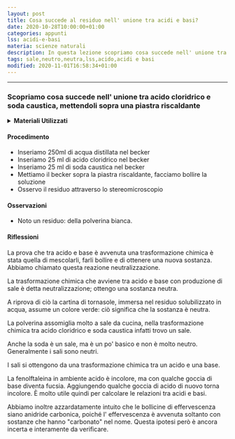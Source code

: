 ```yaml
---
layout: post
title: Cosa succede al residuo nell' unione tra acidi e basi?
date: 2020-10-28T10:00:00+01:00
categories: appunti
lss: acidi-e-basi
materia: scienze naturali
description: In questa lezione scopriamo cosa succede nell' unione tra acido cloridrico e soda caustica mettendoli sopra una piastra riscaldante. Capiamo il fenomeno della neutralizzazione e come funziona la fenolftaleina.
tags: sale,neutro,neutra,lss,acido,acidi e basi
modified: 2020-11-01T16:58:34+01:00
---
```


---


### Scopriamo cosa succede nell' unione tra **acido cloridrico** e **soda caustica**, mettendoli sopra una piastra riscaldante

<details>
  <summary><b>Materiali Utilizzati</b></summary>
  
  • 25ml Acido cloridrico<br>
  • 25ml Soda caustica<br>
  • 250ml Acqua distillata<br>
  • 2 Pipette pasteur<br>
  • Becker<br>
  • Piastra riscaldante<br>
  • Stereomicroscopio<br>
</details>

#### Procedimento

- Inseriamo 250ml di acqua distillata nel becker
- Inseriamo 25 ml di acido cloridrico nel becker
- Inseriamo 25 ml di soda caustica nel becker
- Mettiamo il becker sopra la piastra riscaldante, facciamo bollire la soluzione
- Osservo il residuo attraverso lo stereomicroscopio

#### Osservazioni

- Noto un residuo: della polverina bianca.

#### Riflessioni

La prova che tra acido e base è avvenuta una trasformazione chimica è stata quella di mescolarli, farli bollire e di ottenere una nuova sostanza. Abbiamo chiamato questa reazione neutralizzazione.

La trasformazione chimica che avviene tra acido e base con produzione di sale è detta neutralizzazione; ottengo una sostanza neutra.

A riprova di ciò la cartina di tornasole, immersa nel residuo solubilizzato in acqua, assume un colore verde: ciò significa che la sostanza è neutra.

La polverina assomiglia molto a sale da cucina, nella trasformazione chimica tra acido cloridrico e soda caustica infatti trovo un sale. 

Anche la soda è un sale, ma è un po' basico e non è molto neutro. Generalmente i sali sono neutri.

I sali si ottengono da una trasformazione chimica tra un acido e una base.

La fenolftaleina in ambiente acido è incolore, ma con qualche goccia di base diventa fucsia. Aggiungendo qualche goccia di acido di nuovo torna incolore. È molto utile quindi per calcolare le relazioni tra acidi e basi.

Abbiamo inoltre azzardatamente intuito che le bollicine di effervescenza siano anidride carbonica, poiché l' effervescenza è avvenuta soltanto con sostanze che hanno "carbonato" nel nome. Questa ipotesi però è ancora incerta e interamente da verificare.
